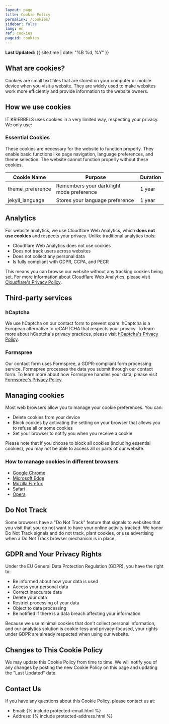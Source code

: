 ```yaml
---
layout: page
title: Cookie Policy
permalink: /cookies/
sidebar: false
lang: en
ref: cookies
pageid: cookies
---
```

**Last Updated:** {{ site.time | date: "%B %d, %Y" }}

## What are cookies?

Cookies are small text files that are stored on your computer or mobile device when you visit a website. They are widely used to make websites work more efficiently and provide information to the website owners.

## How we use cookies

IT KRIEBBELS uses cookies in a very limited way, respecting your privacy. We only use:

### Essential Cookies

These cookies are necessary for the website to function properly. They enable basic functions like page navigation, language preferences, and theme selection. The website cannot function properly without these cookies.

| Cookie Name | Purpose | Duration |
|-------------|---------|----------|
| theme_preference | Remembers your dark/light mode preference | 1 year |
| jekyll_language | Stores your language preference | 1 year |

## Analytics

For website analytics, we use Cloudflare Web Analytics, which **does not use cookies** and respects your privacy. Unlike traditional analytics tools:

- Cloudflare Web Analytics does not use cookies
- Does not track users across websites
- Does not collect any personal data
- Is fully compliant with GDPR, CCPA, and PECR

This means you can browse our website without any tracking cookies being set. For more information about Cloudflare Web Analytics, please visit [Cloudflare's Privacy Policy](https://www.cloudflare.com/privacypolicy/).

## Third-party services

### hCaptcha

We use hCaptcha on our contact form to prevent spam. hCaptcha is a European alternative to reCAPTCHA that respects your privacy. To learn more about hCaptcha's privacy practices, please visit [hCaptcha's Privacy Policy](https://www.hcaptcha.com/privacy).

### Formspree

Our contact form uses Formspree, a GDPR-compliant form processing service. Formspree processes the data you submit through our contact form. To learn more about how Formspree handles your data, please visit [Formspree's Privacy Policy](https://formspree.io/legal/privacy-policy/).

## Managing cookies

Most web browsers allow you to manage your cookie preferences. You can:
- Delete cookies from your device
- Block cookies by activating the setting on your browser that allows you to refuse all or some cookies
- Set your browser to notify you when you receive a cookie

Please note that if you choose to block all cookies (including essential cookies), you may not be able to access all or parts of our website.

### How to manage cookies in different browsers

- [Google Chrome](https://support.google.com/chrome/answer/95647)
- [Microsoft Edge](https://support.microsoft.com/en-us/microsoft-edge/delete-cookies-in-microsoft-edge-63947406-40ac-c3b8-57b9-2a946a29ae09)
- [Mozilla Firefox](https://support.mozilla.org/en-US/kb/clear-cookies-and-site-data-firefox)
- [Safari](https://support.apple.com/guide/safari/manage-cookies-and-website-data-sfri11471/mac)
- [Opera](https://help.opera.com/en/latest/web-preferences/#cookies)

## Do Not Track

Some browsers have a "Do Not Track" feature that signals to websites that you visit that you do not want to have your online activity tracked. We honor Do Not Track signals and do not track, plant cookies, or use advertising when a Do Not Track browser mechanism is in place.

## GDPR and Your Privacy Rights

Under the EU General Data Protection Regulation (GDPR), you have the right to:
- Be informed about how your data is used
- Access your personal data
- Correct inaccurate data
- Delete your data
- Restrict processing of your data
- Object to data processing
- Be notified if there is a data breach affecting your information

Because we use minimal cookies that don't collect personal information, and our analytics solution is cookie-less and privacy-focused, your rights under GDPR are already respected when using our website.

## Changes to This Cookie Policy

We may update this Cookie Policy from time to time. We will notify you of any changes by posting the new Cookie Policy on this page and updating the "Last Updated" date.

## Contact Us

If you have any questions about this Cookie Policy, please contact us at:
- Email:
{% include protected-email.html %}
- Address: 
{% include protected-address.html %}
